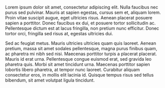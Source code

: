 Lorem ipsum dolor sit amet, consectetur adipiscing elit. Nulla faucibus nec purus sed pulvinar. Mauris at sapien egestas, cursus sem et, aliquam lorem. Proin vitae suscipit augue, eget ultricies risus. Aenean placerat posuere sapien a porttitor. Donec faucibus ex dui, et posuere tortor sollicitudin ac. Pellentesque dictum est at lacus fringilla, non pretium nunc efficitur. Donec tortor orci, fringilla sed risus at, egestas ultricies dui.

Sed ac feugiat metus. Mauris ultricies ultricies quam quis laoreet. Aenean pretium, massa sit amet sodales pellentesque, magna purus finibus quam, ac pharetra mi nibh sed nisi. Maecenas porttitor turpis a placerat placerat. Mauris id erat urna. Pellentesque congue euismod erat, sed gravida leo pharetra quis. Morbi sit amet tincidunt urna. Maecenas porttitor sapien lobortis libero pharetra, at tempor nunc laoreet. Curabitur aliquam consectetur eros, in mollis elit lacinia id. Quisque tempus risus sed tellus bibendum, sit amet volutpat ligula tincidunt.
